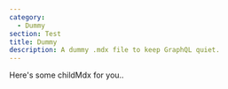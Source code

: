 ```yaml
---
category: 
  - Dummy
section: Test
title: Dummy
description: A dummy .mdx file to keep GraphQL quiet.
---
```


Here's some childMdx for you..
